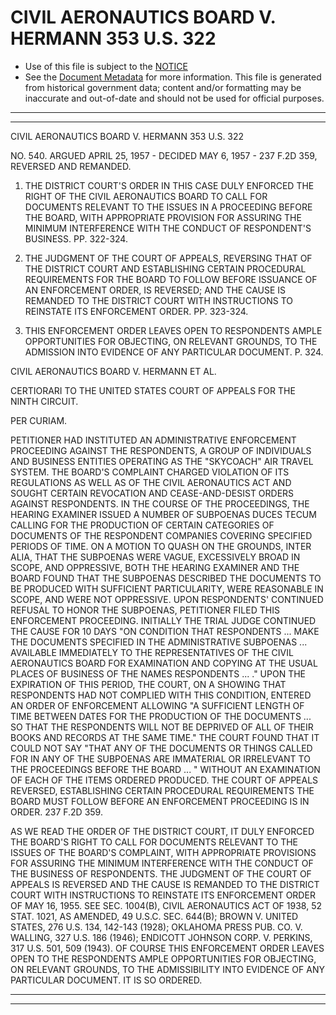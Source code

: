 ---
---

# CIVIL AERONAUTICS BOARD V. HERMANN 353 U.S. 322

* Use of this file is subject to the [NOTICE](https://github.com/publicdocs/notice/blob/master/NOTICE)
* See the [Document Metadata](../../../) for more information.
  This file is generated from historical government data; content and/or formatting may be inaccurate and out-of-date and should not be used for official purposes.

----------
----------

CIVIL AERONAUTICS BOARD V. HERMANN 353 U.S. 322

NO. 540.  ARGUED APRIL 25, 1957 - DECIDED MAY 6, 1957 - 237 F.2D 359, REVERSED AND REMANDED.

1.  THE DISTRICT COURT'S ORDER IN THIS CASE DULY ENFORCED THE RIGHT OF THE CIVIL AERONAUTICS BOARD TO CALL FOR DOCUMENTS RELEVANT TO THE ISSUES IN A PROCEEDING BEFORE THE BOARD, WITH APPROPRIATE PROVISION FOR ASSURING THE MINIMUM INTERFERENCE WITH THE CONDUCT OF RESPONDENT'S BUSINESS.  PP. 322-324.

2.  THE JUDGMENT OF THE COURT OF APPEALS, REVERSING THAT OF THE DISTRICT COURT AND ESTABLISHING CERTAIN PROCEDURAL REQUIREMENTS FOR THE BOARD TO FOLLOW BEFORE ISSUANCE OF AN ENFORCEMENT ORDER, IS REVERSED; AND THE CAUSE IS REMANDED TO THE DISTRICT COURT WITH INSTRUCTIONS TO REINSTATE ITS ENFORCEMENT ORDER.  PP. 323-324.

3.  THIS ENFORCEMENT ORDER LEAVES OPEN TO RESPONDENTS AMPLE OPPORTUNITIES FOR OBJECTING, ON RELEVANT GROUNDS, TO THE ADMISSION INTO EVIDENCE OF ANY PARTICULAR DOCUMENT.  P. 324.

CIVIL AERONAUTICS BOARD V. HERMANN ET AL.

CERTIORARI TO THE UNITED STATES COURT OF APPEALS FOR THE NINTH CIRCUIT.

PER CURIAM.

PETITIONER HAD INSTITUTED AN ADMINISTRATIVE ENFORCEMENT PROCEEDING AGAINST THE RESPONDENTS, A GROUP OF INDIVIDUALS AND BUSINESS ENTITIES OPERATING AS THE "SKYCOACH" AIR TRAVEL SYSTEM.  THE BOARD'S COMPLAINT CHARGED VIOLATION OF ITS REGULATIONS AS WELL AS OF THE CIVIL AERONAUTICS ACT AND SOUGHT CERTAIN REVOCATION AND CEASE-AND-DESIST ORDERS AGAINST RESPONDENTS.  IN THE COURSE OF THE PROCEEDINGS, THE HEARING EXAMINER ISSUED A NUMBER OF SUBPOENAS DUCES TECUM CALLING FOR THE PRODUCTION OF CERTAIN CATEGORIES OF DOCUMENTS OF THE RESPONDENT COMPANIES COVERING SPECIFIED PERIODS OF TIME.  ON A MOTION TO QUASH ON THE GROUNDS, INTER ALIA, THAT THE SUBPOENAS WERE VAGUE, EXCESSIVELY BROAD IN SCOPE, AND OPPRESSIVE, BOTH THE HEARING EXAMINER AND THE BOARD FOUND THAT THE SUBPOENAS DESCRIBED THE DOCUMENTS TO BE PRODUCED WITH SUFFICIENT PARTICULARITY, WERE REASONABLE IN SCOPE, AND WERE NOT OPPRESSIVE.  UPON RESPONDENTS' CONTINUED REFUSAL TO HONOR THE SUBPOENAS, PETITIONER FILED THIS ENFORCEMENT PROCEEDING.  INITIALLY THE TRIAL JUDGE CONTINUED THE CAUSE FOR 10 DAYS "ON CONDITION THAT RESPONDENTS  ...  MAKE THE DOCUMENTS SPECIFIED IN THE ADMINISTRATIVE SUBPOENAS  ...  AVAILABLE IMMEDIATELY TO THE REPRESENTATIVES OF THE CIVIL AERONAUTICS BOARD FOR EXAMINATION AND COPYING AT THE USUAL PLACES OF BUSINESS OF THE NAMES RESPONDENTS  ...  ."  UPON THE EXPIRATION OF THIS PERIOD, THE COURT, ON A SHOWING THAT RESPONDENTS HAD NOT COMPLIED WITH THIS CONDITION, ENTERED AN ORDER OF ENFORCEMENT ALLOWING "A SUFFICIENT LENGTH OF TIME BETWEEN DATES FOR THE PRODUCTION OF THE DOCUMENTS  ...  SO THAT THE RESPONDENTS WILL NOT BE DEPRIVED OF ALL OF THEIR BOOKS AND RECORDS AT THE SAME TIME."  THE COURT FOUND THAT IT COULD NOT SAY "THAT ANY OF THE DOCUMENTS OR THINGS CALLED FOR IN ANY OF THE SUBPOENAS ARE IMMATERIAL OR IRRELEVANT TO THE PROCEEDINGS BEFORE THE BOARD  ...  " WITHOUT AN EXAMINATION OF EACH OF THE ITEMS ORDERED PRODUCED.  THE COURT OF APPEALS REVERSED, ESTABLISHING CERTAIN PROCEDURAL REQUIREMENTS THE BOARD MUST FOLLOW BEFORE AN ENFORCEMENT PROCEEDING IS IN ORDER.  237 F.2D 359.

AS WE READ THE ORDER OF THE DISTRICT COURT, IT DULY ENFORCED THE BOARD'S RIGHT TO CALL FOR DOCUMENTS RELEVANT TO THE ISSUES OF THE BOARD'S COMPLAINT, WITH APPROPRIATE PROVISIONS FOR ASSURING THE MINIMUM INTERFERENCE WITH THE CONDUCT OF THE BUSINESS OF RESPONDENTS.  THE JUDGMENT OF THE COURT OF APPEALS IS REVERSED AND THE CAUSE IS REMANDED TO THE DISTRICT COURT WITH INSTRUCTIONS TO REINSTATE ITS ENFORCEMENT ORDER OF MAY 16, 1955.  SEE SEC.  1004(B), CIVIL AERONAUTICS ACT OF 1938, 52 STAT. 1021, AS AMENDED, 49 U.S.C. SEC. 644(B); BROWN V. UNITED STATES, 276 U.S. 134, 142-143 (1928); OKLAHOMA PRESS PUB. CO. V. WALLING, 327 U.S. 186 (1946); ENDICOTT JOHNSON CORP. V. PERKINS, 317 U.S. 501, 509 (1943).  OF COURSE THIS ENFORCEMENT ORDER LEAVES OPEN TO THE RESPONDENTS AMPLE OPPORTUNITIES FOR OBJECTING, ON RELEVANT GROUNDS, TO THE ADMISSIBILITY INTO EVIDENCE OF ANY PARTICULAR DOCUMENT.  IT IS SO ORDERED.


----------
----------

